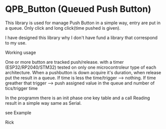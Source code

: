 # QPB_Button (Queued Push Button)

This library is used for manage Push Button in a simple way, entry are put in a queue.
Only click and long click(time pushed is given).

I have designed this library why I don't have fund a library that correspond to my use.

Working usage

One or more button are tracked push/release. with a timer (ESP32/RP2040/STM32) tested on only one microcontroleur type of each architecture.
When a pushbutton is down acquire it's duration, when release put the result in a queue.
If time is less the time/trigger --> nothing.
If time greather that trigger --> push assigned value in the queue and number of tics/trigger time

In the programm there is an init phase
one key table and a call
Reading result in a simple way same as Serial.

see Example

Rick

